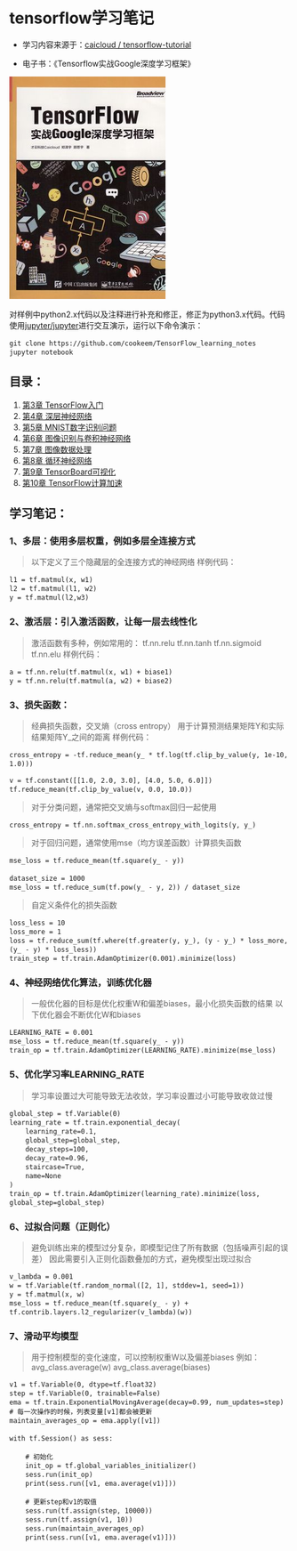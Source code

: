 # tensorflow学习笔记

- 学习内容来源于：[caicloud / tensorflow-tutorial](https://github.com/caicloud/tensorflow-tutorial)

- 电子书：《Tensorflow实战Google深度学习框架》

![Tensorflow实战Google深度学习框架](images/cover.JPEG)

对样例中python2.x代码以及注释进行补充和修正，修正为python3.x代码。代码使用[jupyter/jupyter](https://github.com/jupyter/jupyter)进行交互演示，运行以下命令演示：

```
git clone https://github.com/cookeem/TensorFlow_learning_notes
jupyter notebook
```

## 目录：
1. [第3章 TensorFlow入门](Chapter03)
1. [第4章 深层神经网络](Chapter04)
1. [第5章 MNIST数字识别问题](Chapter05)
1. [第6章 图像识别与卷积神经网络](Chapter06)
1. [第7章 图像数据处理](Chapter07)
1. [第8章 循环神经网络](Chapter08)
1. [第9章 TensorBoard可视化](Chapter09)
1. [第10章 TensorFlow计算加速](Chapter10)

## 学习笔记：

### 1、多层：使用多层权重，例如多层全连接方式
> 以下定义了三个隐藏层的全连接方式的神经网络
> 样例代码：

```
l1 = tf.matmul(x, w1)
l2 = tf.matmul(l1, w2)
y = tf.matmul(l2,w3)
```

### 2、激活层：引入激活函数，让每一层去线性化
> 激活函数有多种，例如常用的：
> tf.nn.relu
> tf.nn.tanh
> tf.nn.sigmoid
> tf.nn.elu
> 样例代码：

```
a = tf.nn.relu(tf.matmul(x, w1) + biase1)
y = tf.nn.relu(tf.matmul(a, w2) + biase2)
```

### 3、损失函数：
> 经典损失函数，交叉熵（cross entropy）
> 用于计算预测结果矩阵Y和实际结果矩阵Y_之间的距离
> 样例代码：

```
cross_entropy = -tf.reduce_mean(y_ * tf.log(tf.clip_by_value(y, 1e-10, 1.0)))
```

```
v = tf.constant([[1.0, 2.0, 3.0], [4.0, 5.0, 6.0]])
tf.reduce_mean(tf.clip_by_value(v, 0.0, 10.0))
```

> 对于分类问题，通常把交叉熵与softmax回归一起使用

```
cross_entropy = tf.nn.softmax_cross_entropy_with_logits(y, y_)
```

> 对于回归问题，通常使用mse（均方误差函数）计算损失函数

```
mse_loss = tf.reduce_mean(tf.square(y_ - y))

dataset_size = 1000
mse_loss = tf.reduce_sum(tf.pow(y_ - y, 2)) / dataset_size
```

> 自定义条件化的损失函数

```
loss_less = 10
loss_more = 1
loss = tf.reduce_sum(tf.where(tf.greater(y, y_), (y - y_) * loss_more, (y_ - y) * loss_less))
train_step = tf.train.AdamOptimizer(0.001).minimize(loss)
```

### 4、神经网络优化算法，训练优化器
> 一般优化器的目标是优化权重W和偏差biases，最小化损失函数的结果
> 以下优化器会不断优化W和biases

```
LEARNING_RATE = 0.001
mse_loss = tf.reduce_mean(tf.square(y_ - y))
train_op = tf.train.AdamOptimizer(LEARNING_RATE).minimize(mse_loss)
```

### 5、优化学习率LEARNING_RATE
> 学习率设置过大可能导致无法收敛，学习率设置过小可能导致收敛过慢

```
global_step = tf.Variable(0)
learning_rate = tf.train.exponential_decay(
    learning_rate=0.1, 
    global_step=global_step, 
    decay_steps=100, 
    decay_rate=0.96, 
    staircase=True, 
    name=None
)
train_op = tf.train.AdamOptimizer(learning_rate).minimize(loss, global_step=global_step)
```

### 6、过拟合问题（正则化）
> 避免训练出来的模型过分复杂，即模型记住了所有数据（包括噪声引起的误差）
> 因此需要引入正则化函数叠加的方式，避免模型出现过拟合

```
v_lambda = 0.001
w = tf.Variable(tf.random_normal([2, 1], stddev=1, seed=1))
y = tf.matmul(x, w)
mse_loss = tf.reduce_mean(tf.square(y_ - y) + tf.contrib.layers.l2_regularizer(v_lambda)(w))
```

### 7、滑动平均模型
> 用于控制模型的变化速度，可以控制权重W以及偏差biases
> 例如：avg_class.average(w) avg_class.average(biases)

```
v1 = tf.Variable(0, dtype=tf.float32)
step = tf.Variable(0, trainable=False)
ema = tf.train.ExponentialMovingAverage(decay=0.99, num_updates=step)
# 每一次操作的时候，列表变量[v1]都会被更新
maintain_averages_op = ema.apply([v1]) 

with tf.Session() as sess:
    
    # 初始化
    init_op = tf.global_variables_initializer()
    sess.run(init_op)
    print(sess.run([v1, ema.average(v1)]))
    
    # 更新step和v1的取值
    sess.run(tf.assign(step, 10000))  
    sess.run(tf.assign(v1, 10))
    sess.run(maintain_averages_op)
    print(sess.run([v1, ema.average(v1)]))
```
